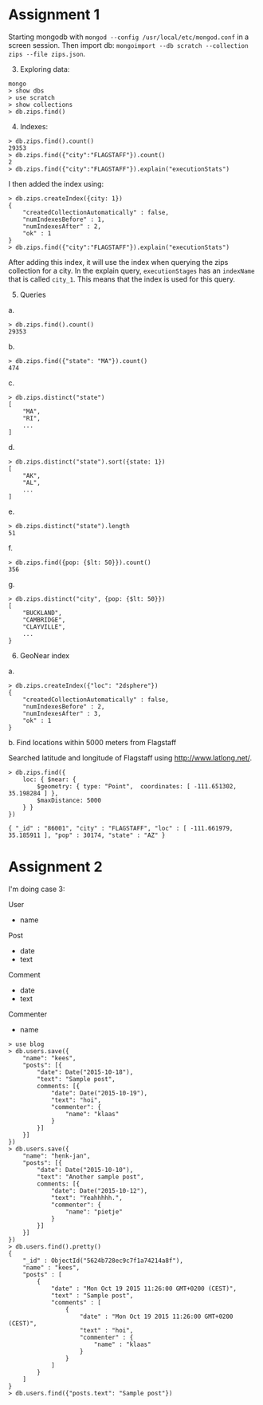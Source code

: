 # Assignment 1

Starting mongodb with `mongod --config /usr/local/etc/mongod.conf` in a screen session. Then import db: `mongoimport --db scratch --collection zips --file zips.json`.

3. Exploring data:

```
mongo
> show dbs
> use scratch
> show collections
> db.zips.find()
```

4. Indexes:

```
> db.zips.find().count()
29353
> db.zips.find({"city":"FLAGSTAFF"}).count()
2
> db.zips.find({"city":"FLAGSTAFF"}).explain("executionStats")
```

I then added the index using:

```
> db.zips.createIndex({city: 1})
{
    "createdCollectionAutomatically" : false,
    "numIndexesBefore" : 1,
    "numIndexesAfter" : 2,
    "ok" : 1
}
> db.zips.find({"city":"FLAGSTAFF"}).explain("executionStats")
```

After adding this index, it will use the index when querying the zips collection for a city.
In the explain query, `executionStages` has an `indexName` that is called `city_1`. This means that the index is used for this query.

5. Queries

a.

```
> db.zips.find().count()
29353
```

b.

```
> db.zips.find({"state": "MA"}).count()
474
```

c.

```
> db.zips.distinct("state")
[
    "MA",
    "RI",
    ...
]
```

d.

```
> db.zips.distinct("state").sort({state: 1})
[
    "AK",
    "AL",
    ...
]
```

e.

```
> db.zips.distinct("state").length
51
```

f.

```
> db.zips.find({pop: {$lt: 50}}).count()
356
```


g.

```
> db.zips.distinct("city", {pop: {$lt: 50}})
[
    "BUCKLAND",
    "CAMBRIDGE",
    "CLAYVILLE",
    ...
}
```

6. GeoNear index

a.

```
> db.zips.createIndex({"loc": "2dsphere"})
{
    "createdCollectionAutomatically" : false,
    "numIndexesBefore" : 2,
    "numIndexesAfter" : 3,
    "ok" : 1
}
```

b. Find locations within 5000 meters from Flagstaff

Searched latitude and longitude of Flagstaff using http://www.latlong.net/.

```
> db.zips.find({
    loc: { $near: {
        $geometry: { type: "Point",  coordinates: [ -111.651302, 35.198284 ] },
        $maxDistance: 5000
    } }
})

{ "_id" : "86001", "city" : "FLAGSTAFF", "loc" : [ -111.661979, 35.185911 ], "pop" : 30174, "state" : "AZ" }
```

# Assignment 2

I'm doing case 3:

User
- name

Post
- date
- text

Comment
- date
- text

Commenter
- name

```
> use blog
> db.users.save({
    "name": "kees",
    "posts": [{
        "date": Date("2015-10-18"),
        "text": "Sample post",
        comments: [{
            "date": Date("2015-10-19"),
            "text": "hoi",
            "commenter": {
                "name": "klaas"
            }
        }]
    }]
})
> db.users.save({
    "name": "henk-jan",
    "posts": [{
        "date": Date("2015-10-10"),
        "text": "Another sample post",
        comments: [{
            "date": Date("2015-10-12"),
            "text": "Yeahhhhh.",
            "commenter": {
                "name": "pietje"
            }
        }]
    }]
})
> db.users.find().pretty()
{
    "_id" : ObjectId("5624b728ec9c7f1a74214a8f"),
    "name" : "kees",
    "posts" : [
        {
            "date" : "Mon Oct 19 2015 11:26:00 GMT+0200 (CEST)",
            "text" : "Sample post",
            "comments" : [
                {
                    "date" : "Mon Oct 19 2015 11:26:00 GMT+0200 (CEST)",
                    "text" : "hoi",
                    "commenter" : {
                        "name" : "klaas"
                    }
                }
            ]
        }
    ]
}
> db.users.find({"posts.text": "Sample post"})
```


